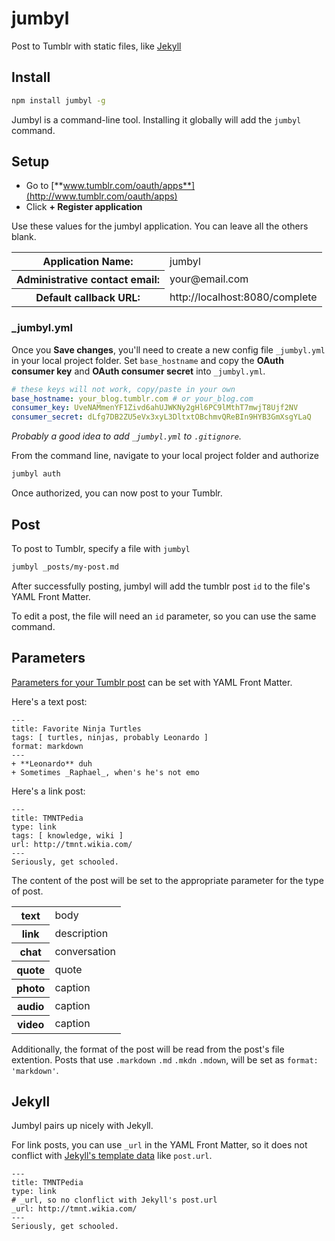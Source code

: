 # jumbyl

Post to Tumblr with static files, like [Jekyll](http://github.com/mojombo/jekyll)

## Install

``` bash
npm install jumbyl -g
```

Jumbyl is a command-line tool. Installing it globally will add the `jumbyl` command.

## Setup

+ Go to [**www.tumblr.com/oauth/apps**](http://www.tumblr.com/oauth/apps)
+ Click **+ Register application**

Use these values for the jumbyl application. You can leave all the others blank.

<table>
  <tr><th>Application Name:</th><td>jumbyl</td></tr>
  <tr><th>Administrative contact email:</th><td>your@email.com</td></tr>
  <tr><th>Default callback URL:</th><td>http://localhost:8080/complete</td></tr>
</table>

### _jumbyl.yml

Once you **Save changes**, you'll need to create a new config file `_jumbyl.yml` in your local project folder. Set `base_hostname` and copy the **OAuth consumer key** and **OAuth consumer secret** into `_jumbyl.yml`.

``` yaml
# these keys will not work, copy/paste in your own
base_hostname: your_blog.tumblr.com # or your_blog.com
consumer_key: UveNAMmenYF1Zivd6ahUJWKNy2gHl6PC9lMthT7mwjT8Ujf2NV
consumer_secret: dLfg7DB2ZU5eVx3xyL3DltxtOBchmvQReBIn9HYB3GmXsgYLaQ
```

_Probably a good idea to add `_jumbyl.yml` to `.gitignore`._

From the command line, navigate to your local project folder and authorize

``` bash
jumbyl auth
```

Once authorized, you can now post to your Tumblr.

## Post

To post to Tumblr, specify a file with `jumbyl`

``` bash
jumbyl _posts/my-post.md
```

After successfully posting, jumbyl will add the tumblr post `id` to the file's YAML Front Matter.

To edit a post, the file will need an `id` parameter, so you can use the same command.

## Parameters

[Parameters for your Tumblr post](http://www.tumblr.com/docs/en/api/v2#posting) can be set with YAML Front Matter.

Here's a text post:

    ---
    title: Favorite Ninja Turtles
    tags: [ turtles, ninjas, probably Leonardo ]
    format: markdown
    ---
    + **Leonardo** duh
    + Sometimes _Raphael_, when's he's not emo

Here's a link post:

    ---
    title: TMNTPedia
    type: link
    tags: [ knowledge, wiki ]
    url: http://tmnt.wikia.com/
    ---
    Seriously, get schooled.

The content of the post will be set to the appropriate parameter for the type of post.

<table>
  <tr><th>text</th><td>body</td></tr>
  <tr><th>link</th><td>description</td></tr>
  <tr><th>chat</th><td>conversation</td></tr>
  <tr><th>quote</th><td>quote</td></tr>
  <tr><th>photo</th><td>caption</td></tr>
  <tr><th>audio</th><td>caption</td></tr>
  <tr><th>video</th><td>caption</td></tr>
</table>

Additionally, the format of the post will be read from the post's file extention. Posts that use `.markdown` `.md` `.mkdn` `.mdown`, will be set as `format: 'markdown'`.

## Jekyll

Jumbyl pairs up nicely with Jekyll.

For link posts, you can use `_url` in the YAML Front Matter, so it does not conflict with [Jekyll's template data](http://jekyllrb.com/docs/variables/) like `post.url`.

    ---
    title: TMNTPedia
    type: link
    # _url, so no clonflict with Jekyll's post.url
    _url: http://tmnt.wikia.com/
    ---
    Seriously, get schooled.
